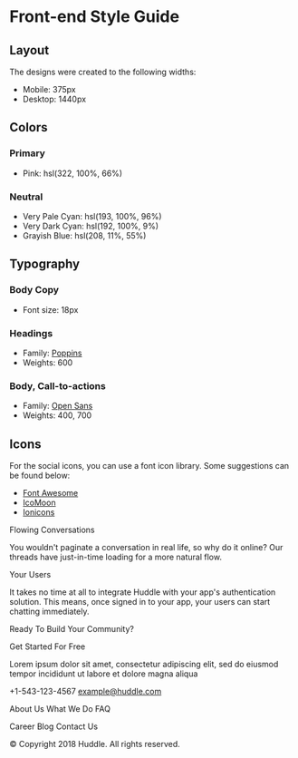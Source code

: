 # Front-end Style Guide

## Layout

The designs were created to the following widths:

- Mobile: 375px
- Desktop: 1440px

## Colors

### Primary

- Pink: hsl(322, 100%, 66%)

### Neutral

- Very Pale Cyan: hsl(193, 100%, 96%)
- Very Dark Cyan: hsl(192, 100%, 9%)
- Grayish Blue: hsl(208, 11%, 55%)

## Typography

### Body Copy

- Font size: 18px

### Headings

- Family: [Poppins](https://fonts.google.com/specimen/Poppins)
- Weights: 600

### Body, Call-to-actions

- Family: [Open Sans](https://fonts.google.com/specimen/Open+Sans)
- Weights: 400, 700

## Icons

For the social icons, you can use a font icon library. Some suggestions can be found below:

- [Font Awesome](https://fontawesome.com/)
- [IcoMoon](https://icomoon.io/)
- [Ionicons](https://ionicons.com/)




 





Flowing Conversations

You wouldn't paginate a conversation in real life, so why do it online? Our threads 
have just-in-time loading for a more natural flow.

Your Users

It takes no time at all to integrate Huddle with your app's authentication solution. 
This means, once signed in to your app, your users can start chatting immediately.

Ready To Build Your Community?

Get Started For Free

Lorem ipsum dolor sit amet, consectetur adipiscing elit, sed do eiusmod tempor 
incididunt ut labore et dolore magna aliqua

+1-543-123-4567
example@huddle.com

About Us
What We Do
FAQ

Career
Blog
Contact Us

&copy; Copyright 2018 Huddle. All rights reserved.